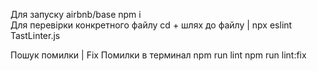 Для запуску airbnb/base npm i  
 Для перевірки конкретного файлу
 cd + шлях до файлу  |  npx eslint TastLinter.js

 Пошук помилки | Fix Помилки  в терминал 
npm run lint
npm run lint:fix
